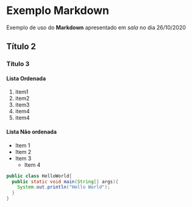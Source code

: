 # Exemplo Markdown

Exemplo de uso do **Markdown** apresentado em *sala* no dia 26/10/2020

## Título 2

### Título 3

#### Lista Ordenada
1.  item1
1.  item2
1.  item3
  1. item4
  1. item4
  
#### Lista Não ordenada
* Item 1
* Item 2
* Item 3
  * Item 4
  
  
```java
public class HelloWorld{
  public static void main(String[] args){
    System.out.println("Hello World");
  } 
}
```
